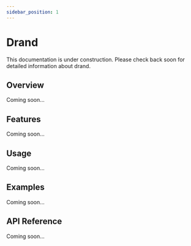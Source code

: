 ```yaml
---
sidebar_position: 1
---
```


# Drand

This documentation is under construction. Please check back soon for detailed information about drand.

## Overview

Coming soon...

## Features

Coming soon...

## Usage

Coming soon...

## Examples

Coming soon...

## API Reference

Coming soon...
